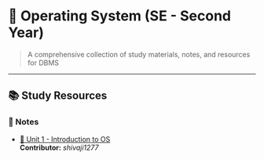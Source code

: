 # 📘 Operating System (SE - Second Year)

> A comprehensive collection of study materials, notes, and resources for DBMS

---

## 📚 Study Resources

### 📖 Notes
- [📘 Unit 1 - Introduction to OS](https://drive.google.com/file/d/1xZfKEsHEFXOCBkBx69KP-vBtEozrL4a_/view?usp=drive_link)  
  **Contributor:** *shivaji1277*
  

